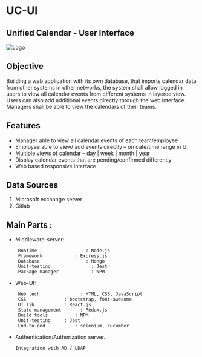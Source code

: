 # UC-UI
## Unified Calendar - User Interface
![Logo](https://omextemplates.content.office.net/support/templates/en-us/lt16410086.png)

## Objective

Building a web application with its own database, that imports calendar data from other systems in other networks, the system shall allow logged in users to view all calendar events from different systems in layered view. Users can also add additional events directly through the web interface. Managers shall be able to view the calendars of their teams.

## Features

  * Manager able to view all calendar events of each team/employee
  * Employee able to view/ add events directly – on date/time range in UI
  * Multiple views of calendar – day | week | month | year
  * Display calendar events that are pending/confirmed differently
  * Web based responsive interface


## Data Sources
1. Microsoft exchange server
2. Gitlab

## Main Parts :

* Middleware-server:

       Runtime            	    : Node.js
       Framework       	    : Express.js	
       Database          	    : Mongo 
       Unit-testing               : Jest
       Package manager            : NPM
      
* Web-UI:

       Web tech               : HTML, CSS, JavaScript
       CSS		        : bootstrap, font-awesome
       UI lib          	: React.js
       State management       : Redux.js
       Build tools      	: NPM 
       Unit-testing   	: Jest
       End-to-end    		: selenium, cucumber
       
* Authentication/Authorization server.

      Integration with AD / LDAP




